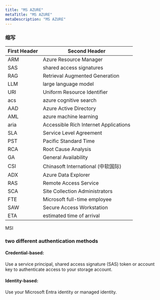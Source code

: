 ```yaml
---
title: "MS AZURE"
metaTitle: "MS AZURE"
metaDescription: "MS AZURE"
---
```




### 缩写
First Header | Second Header
------------ | -------------
ARM | Azure Resource Manager
SAS | shared access signatures
RAG | Retrieval Augmented Generation
LLM | large language model
URI | Uniform Resource Identifier
acs | azure cognitive search
AAD | Azure Active Directory
AML | azure machine learning
aria | Accessible Rich Internet Applications
SLA | Service Level Agreement
PST | Pacific Standard Time
RCA | Root Cause Analysis
GA |  General Availability
CSI | Chinasoft International (中软国际)
ADX | Azure Data Explorer
RAS | Remote Access Service
SCA | Site Collection Administrators
FTE | Microsoft full-time employee
SAW | Secure Access Workstation
ETA | estimated time of arrival

MSI


### two different authentication methods
#### Credential-based: 
Use a service principal, shared access signature (SAS) token or account key to authenticate access to your storage account.
#### Identity-based:
Use your Microsoft Entra identity or managed identity.


